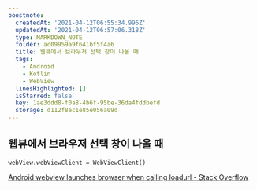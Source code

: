 ```yaml
---
boostnote:
  createdAt: '2021-04-12T06:55:34.996Z'
  updatedAt: '2021-04-12T06:57:06.318Z'
  type: MARKDOWN_NOTE
  folder: ac09959a9f641bf5f4a6
  title: 웹뷰에서 브라우저 선택 창이 나올 때
  tags:
    - Android
    - Kotlin
    - WebView
  linesHighlighted: []
  isStarred: false
  key: 1ae3ddd8-f0a8-4b6f-95be-36da4fddbefd
  storage: d112f8ec1e85e056a09d
---
```


웹뷰에서 브라우저 선택 창이 나올 때
---
`webView.webViewClient = WebViewClient()`

[Android webview launches browser when calling loadurl - Stack Overflow](https://stackoverflow.com/questions/7746409/android-webview-launches-browser-when-calling-loadurl)